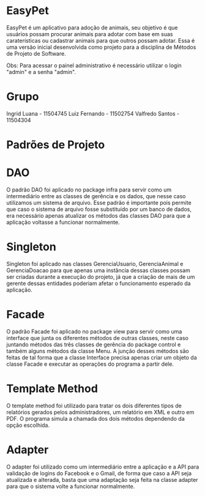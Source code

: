 # EasyPet

EasyPet é um aplicativo para adoção de animais, seu objetivo é que usuários possam procurar animais para adotar com base em suas caraterísticas ou cadastrar animais para que outros possam adotar. Essa é uma versão inicial desenvolvida como projeto para a disciplina de Métodos de Projeto de Software.

Obs: Para acessar o painel administrativo é necessário utilizar o login "admin" e a senha "admin".

# Grupo
Ingrid Luana - 11504745
Luiz Fernando - 11502754
Valfredo Santos - 11504304

# Padrões de Projeto

# DAO

O padrão DAO foi aplicado no package infra para servir como um intermediário entre as classes de gerência e os dados, que nesse caso utilizamos um sistema de arquivo. Esse padrão é importante pois permite que caso o sistema de arquivo fosse substituido por um banco de dados, era necessário apenas atualizar os métodos das classes DAO para que a aplicação voltasse a funcionar normalmente.

# Singleton

Singleton foi aplicado nas classes GerenciaUsuario, GerenciaAnimal e GerenciaDoacao para que apenas uma instância dessas classes possam ser criadas durante a execução do projeto, já que a criação de mais de um gerente dessas entidades poderiam afetar o funcionamento esperado da aplicação.

# Facade

O padrão Facade foi aplicado no package view para servir como uma interface que junta os diferentes métodos de outras classes, neste caso juntando métodos das três classes de gerência do package control e também alguns métodos da classe Menu. A junção desses métodos são feitas de tal forma que a classe Interface precisa apenas criar um objeto da classe Facade e executar as operações do programa a partir dele.

# Template Method

O template method foi utilizado para tratar os dois diferentes tipos de relatórios gerados pelos administradores, um relatório em XML e outro em PDF. O programa simula a chamada dos dois métodos dependendo da opção escolhida.

# Adapter

O adapter foi utilizado como um intermediário entre a aplicação e a API para validação de logins do Facebook e o Gmail, de forma que caso a API seja atualizada e alterada, basta que uma adaptação seja feita na classe adapter para que o sistema volte a funcionar normalmente.
